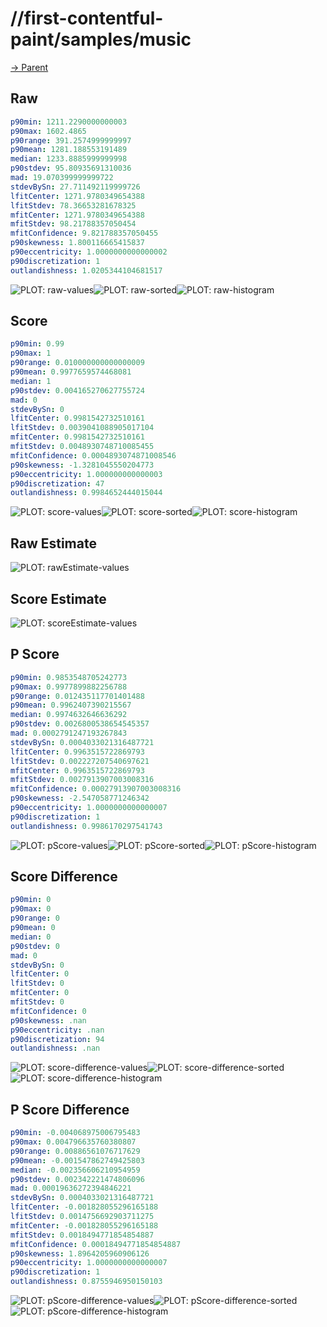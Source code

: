 
# //first-contentful-paint/samples/music

[→ Parent](../..)


## Raw


```yaml
p90min: 1211.2290000000003
p90max: 1602.4865
p90range: 391.2574999999997
p90mean: 1281.188553191489
median: 1233.8885999999998
p90stdev: 95.80935691310036
mad: 19.070399999999722
stdevBySn: 27.711492119999726
lfitCenter: 1271.9780349654388
lfitStdev: 78.36653281678325
mfitCenter: 1271.9780349654388
mfitStdev: 98.21788357050454
mfitConfidence: 9.821788357050455
p90skewness: 1.800116665415837
p90eccentricity: 1.0000000000000002
p90discretization: 1
outlandishness: 1.0205344104681517

```

![PLOT: raw-values](./raw/values.svg)![PLOT: raw-sorted](./raw/sorted.svg)![PLOT: raw-histogram](./raw/histogram.svg)
## Score


```yaml
p90min: 0.99
p90max: 1
p90range: 0.010000000000000009
p90mean: 0.9977659574468081
median: 1
p90stdev: 0.004165270627755724
mad: 0
stdevBySn: 0
lfitCenter: 0.9981542732510161
lfitStdev: 0.0039041088905017104
mfitCenter: 0.9981542732510161
mfitStdev: 0.0048930748710085455
mfitConfidence: 0.0004893074871008546
p90skewness: -1.3281045550204773
p90eccentricity: 1.000000000000003
p90discretization: 47
outlandishness: 0.9984652444015044

```

![PLOT: score-values](./score/values.svg)![PLOT: score-sorted](./score/sorted.svg)![PLOT: score-histogram](./score/histogram.svg)
## Raw Estimate

![PLOT: rawEstimate-values](./rawEstimate/values.svg)
## Score Estimate

![PLOT: scoreEstimate-values](./scoreEstimate/values.svg)
## P Score


```yaml
p90min: 0.9853548705242773
p90max: 0.9977899882256788
p90range: 0.012435117701401488
p90mean: 0.9962407390215567
median: 0.9974632646636292
p90stdev: 0.0026800538654545357
mad: 0.0002791247193267843
stdevBySn: 0.0004033021316487721
lfitCenter: 0.9963515722869793
lfitStdev: 0.002227207540697621
mfitCenter: 0.9963515722869793
mfitStdev: 0.0027913907003008316
mfitConfidence: 0.00027913907003008316
p90skewness: -2.547058771246342
p90eccentricity: 1.0000000000000007
p90discretization: 1
outlandishness: 0.9986170297541743

```

![PLOT: pScore-values](./pScore/values.svg)![PLOT: pScore-sorted](./pScore/sorted.svg)![PLOT: pScore-histogram](./pScore/histogram.svg)
## Score Difference


```yaml
p90min: 0
p90max: 0
p90range: 0
p90mean: 0
median: 0
p90stdev: 0
mad: 0
stdevBySn: 0
lfitCenter: 0
lfitStdev: 0
mfitCenter: 0
mfitStdev: 0
mfitConfidence: 0
p90skewness: .nan
p90eccentricity: .nan
p90discretization: 94
outlandishness: .nan

```

![PLOT: score-difference-values](./score-difference/values.svg)![PLOT: score-difference-sorted](./score-difference/sorted.svg)![PLOT: score-difference-histogram](./score-difference/histogram.svg)
## P Score Difference


```yaml
p90min: -0.004068975006795483
p90max: 0.004796635760380807
p90range: 0.00886561076717629
p90mean: -0.001547862749425803
median: -0.002356606210954959
p90stdev: 0.002342221474806096
mad: 0.00019636272394846221
stdevBySn: 0.0004033021316487721
lfitCenter: -0.001828055296165188
lfitStdev: 0.0014756692903711275
mfitCenter: -0.001828055296165188
mfitStdev: 0.0018494771854854887
mfitConfidence: 0.00018494771854854887
p90skewness: 1.8964205960906126
p90eccentricity: 1.0000000000000007
p90discretization: 1
outlandishness: 0.8755946950150103

```

![PLOT: pScore-difference-values](./pScore-difference/values.svg)![PLOT: pScore-difference-sorted](./pScore-difference/sorted.svg)![PLOT: pScore-difference-histogram](./pScore-difference/histogram.svg)